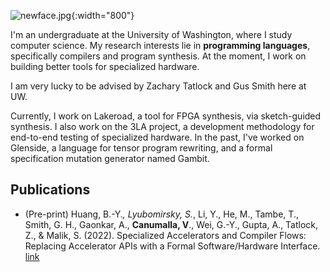 
![newface.jpg](/newface.jpg){:width="800"} 


I'm an undergraduate at the University of Washington, where I study computer science. My research interests lie in 
**programming languages**, specifically compilers and program synthesis. At the moment, I work on building better tools for specialized hardware.

I am very lucky to be advised by Zachary Tatlock and Gus Smith here at UW.

Currently, I work on Lakeroad, a tool for FPGA synthesis, via sketch-guided synthesis. I also work on the 3LA project,
a development methodology for end-to-end testing of specialized hardware. In the past, I've worked on Glenside, a language for tensor program rewriting, and a formal specification mutation generator named Gambit.


## Publications 
- (Pre-print) Huang, B.-Y.*, Lyubomirsky, S.*, Li, Y., He, M., Tambe, T., Smith, G. H., Gaonkar, A., **Canumalla, V**., Wei, G.-Y., Gupta, A., Tatlock, Z., & Malik, S. (2022).
Specialized Accelerators and Compiler Flows: Replacing Accelerator APIs with a Formal Software/Hardware Interface. [link](https://arxiv.org/abs/2203.00218)
